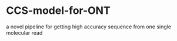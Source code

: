 # CCS-model-for-ONT
a novel pipeline for getting high accuracy sequence from one single molecular read
